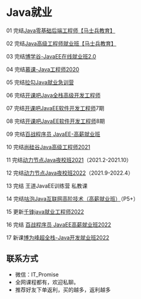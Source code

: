 # Java就业

01 完结[Java零基础后端工程师【马士兵教育】](https://ke.qq.com/course/423902)

02 完结[Java高级工程师就业班【马士兵教育】](https://ke.qq.com/course/2438176)

03 完结[博学谷-JavaEE在线就业班2.0](https://www.boxuegu.com/class/outline-1112.html)

04 完结[慕课-Java工程师2020](https://class.imooc.com/sale/java2020)

05 完结[拉勾Java就业急训营](https://kaiwu.lagou.com/java_basic.html)

06 完结[开课吧Java全栈高级开发工程师](https://www.kaikeba.com/course/vip/222)

07 完结[开课吧JavaEE软件开发工程师](https://mkt.kaikeba.com/vipcourse/workjava)7期

08 完结[开课吧JavaEE软件开发工程师](https://mkt.kaikeba.com/vipcourse/workjava)8期

09 完结[百战程序员 JavaEE-高薪就业班](http://www.itbaizhan.cn/course/java)

10 完结[尚硅谷Java高级工程师2021](http://www.atguigu.com/kecheng.shtml)

11 完结[动力节点Java夜校班2021](http://www.bjpowernode.com/javayexiao.html)（2021.2-2021.10）

12 完结[动力节点Java夜校班2022](http://www.bjpowernode.com/javayexiao.html)（2021.9-2022.4）

13 完结 王道JavaEE训练营  私教课

14 完结[咕泡Java互联网高阶技术（高薪就业班）](https://ke.gupaoedu.cn/course/vip/292)（P5+）

15 更新[千锋java就业工程师2022](http://www.mobiletrain.org/java)

16 完结 [百战程序员 JavaEE高薪就业班2022](http://www.itbaizhan.cn/course/java)

17 新课[博为峰超全栈-Java开发就业班2022](https://www.atstudy.com/course/1011004)

## **联系方式**
-  微信：IT_Promise
-  全网课程都有，欢迎私聊。
-  推荐好友下单返利，买的越多，返利越多